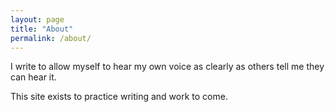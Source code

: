 ```yaml
---
layout: page
title: "About"
permalink: /about/
---
```


I write to allow myself to hear my own voice as clearly as others tell me they can hear it.

This site exists to practice writing and work to come.

